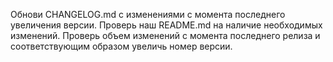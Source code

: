 Обнови CHANGELOG.md с изменениями с момента последнего увеличения версии. Проверь наш README.md на наличие необходимых изменений. Проверь объем изменений с момента последнего релиза и соответствующим образом увеличь номер версии.
